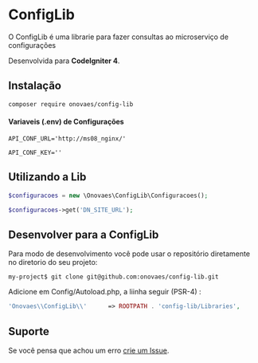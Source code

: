 # ConfigLib

O ConfigLib é uma librarie para fazer consultas ao microserviço de configurações

Desenvolvida para **CodeIgniter 4**.


## Instalação
```shell
composer require onovaes/config-lib
```

#### Variaveis (.env) de Configurações

```
API_CONF_URL='http://ms08_nginx/'

API_CONF_KEY=''
```

## Utilizando a Lib
```php
$configuracoes = new \Onovaes\ConfigLib\Configuracoes();

$configuracoes->get('DN_SITE_URL');
```

## Desenvolver para a ConfigLib
Para modo de desenvolvimento você pode usar o repositório diretamente no diretorio do seu projeto:

```shell
my-project$ git clone git@github.com:onovaes/config-lib.git
```
Adicione em Config/Autoload.php, a liinha seguir (PSR-4) :
```php
'Onovaes\\ConfigLib\\'      => ROOTPATH . 'config-lib/Libraries',
```


## Suporte
Se você pensa que achou um erro [crie um Issue](https://github.com/onovaes/config-lib/issues).